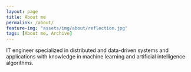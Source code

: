 ```yaml
---
layout: page
title: About me
permalink: /about/
feature-img: "assets/img/about/reflection.jpg"
tags: [About me, Archive]
---
```


IT engineer specialized in distributed and data-driven systems and applications with knowledge
in machine learning and artificial intelligence algorithms.